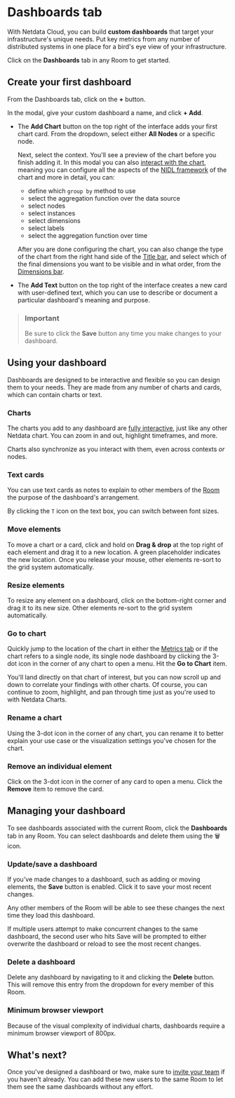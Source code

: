 # Dashboards tab

With Netdata Cloud, you can build **custom dashboards** that target your infrastructure's unique needs. Put key metrics from any number of distributed systems in one place for a bird's eye view of your infrastructure.

Click on the **Dashboards** tab in any Room to get started.

## Create your first dashboard

From the Dashboards tab, click on the **+** button.

In the modal, give your custom dashboard a name, and click **+ Add**.

- The **Add Chart** button on the top right of the interface adds your first chart card. From the dropdown, select either **All Nodes** or a specific node.  
  
  Next, select the context. You'll see a preview of the chart before you finish adding it. In this modal you can also [interact with the chart](/docs/dashboards-and-charts/netdata-charts.md), meaning you can configure all the aspects of the [NIDL framework](/docs/dashboards-and-charts/netdata-charts.md#nidl-framework) of the chart and more in detail, you can:
  - define which `group by` method to use
  - select the aggregation function over the data source
  - select nodes
  - select instances
  - select dimensions
  - select labels
  - select the aggregation function over time
  
  After you are done configuring the chart, you can also change the type of the chart from the right hand side of the [Title bar](/docs/dashboards-and-charts/netdata-charts.md#title-bar), and select which of the final dimensions you want to be visible and in what order, from the [Dimensions bar](/docs/dashboards-and-charts/netdata-charts.md#dimensions-bar).

- The **Add Text** button on the top right of the interface creates a new card with user-defined text, which you can use to describe or document a particular dashboard's meaning and purpose.

> ### Important
>
> Be sure to click the **Save** button any time you make changes to your dashboard.

## Using your dashboard

Dashboards are designed to be interactive and flexible so you can design them to your needs. They are made from any number of charts and cards, which can contain charts or text.

### Charts

The charts you add to any dashboard are [fully interactive](/docs/dashboards-and-charts/netdata-charts.md), just like any other Netdata chart. You can zoom in and out, highlight timeframes, and more.

Charts also synchronize as you interact with them, even across contexts _or_ nodes.

### Text cards

You can use text cards as notes to explain to other members of the [Room](/docs/netdata-cloud/organize-your-infrastructure-invite-your-team.md#netdata-cloud-rooms) the purpose of the dashboard's arrangement.

By clicking the `T` icon on the text box, you can switch between font sizes.

### Move elements

To move a chart or a card, click and hold on **Drag & drop** at the top right of each element and drag it to a new location. A green placeholder indicates the
new location. Once you release your mouse, other elements re-sort to the grid system automatically.

### Resize elements

To resize any element on a dashboard, click on the bottom-right corner and drag it to its new size. Other elements re-sort to the grid system automatically.

### Go to chart

Quickly jump to the location of the chart in either the [Metrics tab](/docs/dashboards-and-charts/metrics-tab-and-single-node-tabs.md) or if the chart refers to a single node, its single node dashboard by clicking the 3-dot icon in the corner of any chart to open a menu. Hit the **Go to Chart** item.

You'll land directly on that chart of interest, but you can now scroll up and down to correlate your findings with other
charts. Of course, you can continue to zoom, highlight, and pan through time just as you're used to with Netdata Charts.

### Rename a chart

Using the 3-dot icon in the corner of any chart, you can rename it to better explain your use case or the visualization settings you've chosen for the chart.

### Remove an individual element

Click on the 3-dot icon in the corner of any card to open a menu. Click the **Remove** item to remove the card.

## Managing your dashboard

To see dashboards associated with the current Room, click the **Dashboards** tab in any Room. You can select dashboards and delete them using the 🗑️ icon.

### Update/save a dashboard

If you've made changes to a dashboard, such as adding or moving elements, the **Save** button is enabled. Click it to save your most recent changes.

Any other members of the Room will be able to see these changes the next time they load this dashboard.

If multiple users attempt to make concurrent changes to the same dashboard, the second user who hits Save will be
prompted to either overwrite the dashboard or reload to see the most recent changes.

### Delete a dashboard

Delete any dashboard by navigating to it and clicking the **Delete** button. This will remove this entry from the
dropdown for every member of this Room.

### Minimum browser viewport

Because of the visual complexity of individual charts, dashboards require a minimum browser viewport of 800px.

## What's next?

Once you've designed a dashboard or two, make sure to [invite your team](/docs/netdata-cloud/organize-your-infrastructure-invite-your-team.md#invite-your-team) if you haven't already. You can add these new users to the same Room to let them see the same dashboards without any effort.
